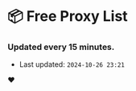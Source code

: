 # :package: Free Proxy List
### Updated every 15 minutes.

- Last updated: `2024-10-26 23:21`

:heart:
